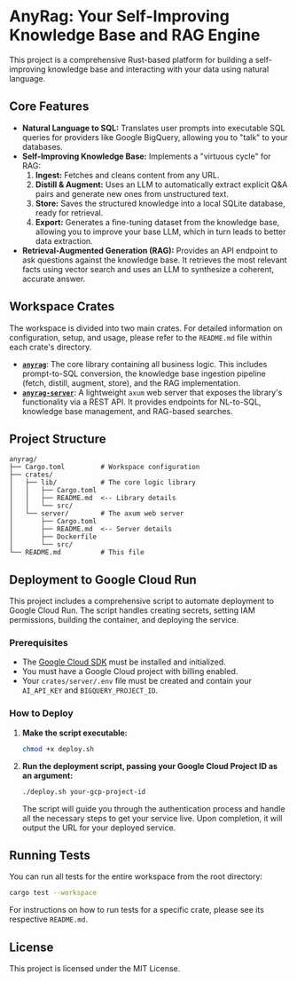 # AnyRag: Your Self-Improving Knowledge Base and RAG Engine

This project is a comprehensive Rust-based platform for building a self-improving knowledge base and interacting with your data using natural language.

## Core Features

-   **Natural Language to SQL:** Translates user prompts into executable SQL queries for providers like Google BigQuery, allowing you to "talk" to your databases.
-   **Self-Improving Knowledge Base:** Implements a "virtuous cycle" for RAG:
    1.  **Ingest:** Fetches and cleans content from any URL.
    2.  **Distill & Augment:** Uses an LLM to automatically extract explicit Q&A pairs and generate new ones from unstructured text.
    3.  **Store:** Saves the structured knowledge into a local SQLite database, ready for retrieval.
    4.  **Export:** Generates a fine-tuning dataset from the knowledge base, allowing you to improve your base LLM, which in turn leads to better data extraction.
-   **Retrieval-Augmented Generation (RAG):** Provides an API endpoint to ask questions against the knowledge base. It retrieves the most relevant facts using vector search and uses an LLM to synthesize a coherent, accurate answer.

## Workspace Crates

The workspace is divided into two main crates. For detailed information on configuration, setup, and usage, please refer to the `README.md` file within each crate's directory.

-   **[`anyrag`](crates/lib/README.md)**: The core library containing all business logic. This includes prompt-to-SQL conversion, the knowledge base ingestion pipeline (fetch, distill, augment, store), and the RAG implementation.
-   **[`anyrag-server`](crates/server/README.md)**: A lightweight `axum` web server that exposes the library's functionality via a REST API. It provides endpoints for NL-to-SQL, knowledge base management, and RAG-based searches.

## Project Structure

```
anyrag/
├── Cargo.toml         # Workspace configuration
├── crates/
│   ├── lib/           # The core logic library
│   │   ├── Cargo.toml
│   │   ├── README.md  <-- Library details
│   │   └── src/
│   └── server/        # The axum web server
│       ├── Cargo.toml
│       ├── README.md  <-- Server details
│       ├── Dockerfile
│       └── src/
└── README.md          # This file
```

## Deployment to Google Cloud Run

This project includes a comprehensive script to automate deployment to Google Cloud Run. The script handles creating secrets, setting IAM permissions, building the container, and deploying the service.

### Prerequisites

-   The [Google Cloud SDK](https://cloud.google.com/sdk/docs/install) must be installed and initialized.
-   You must have a Google Cloud project with billing enabled.
-   Your `crates/server/.env` file must be created and contain your `AI_API_KEY` and `BIGQUERY_PROJECT_ID`.

### How to Deploy

1.  **Make the script executable:**
    ```sh
    chmod +x deploy.sh
    ```

2.  **Run the deployment script, passing your Google Cloud Project ID as an argument:**
    ```sh
    ./deploy.sh your-gcp-project-id
    ```
    The script will guide you through the authentication process and handle all the necessary steps to get your service live. Upon completion, it will output the URL for your deployed service.

## Running Tests

You can run all tests for the entire workspace from the root directory:

```sh
cargo test --workspace
```

For instructions on how to run tests for a specific crate, please see its respective `README.md`.

## License

This project is licensed under the MIT License.